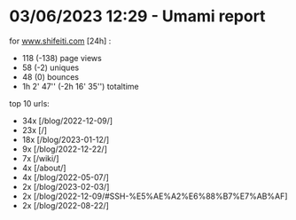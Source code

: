 # 03/06/2023 12:29 - Umami report
for www.shifeiti.com [24h] :

 - 118 (-138) page views
 - 58 (-2) uniques
 - 48 (0) bounces
 - 1h 2' 47'' (-2h 16' 35'') totaltime


top 10 urls:
 - 34x [/blog/2022-12-09/]
 - 23x [/]
 - 18x [/blog/2023-01-12/]
 - 9x [/blog/2022-12-22/]
 - 7x [/wiki/]
 - 4x [/about/]
 - 4x [/blog/2022-05-07/]
 - 2x [/blog/2023-02-03/]
 - 2x [/blog/2022-12-09/#SSH-%E5%AE%A2%E6%88%B7%E7%AB%AF]
 - 2x [/blog/2022-08-22/]


